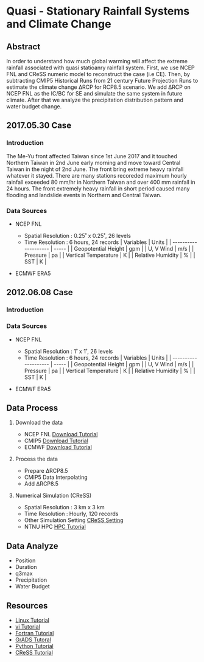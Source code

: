 # Quasi - Stationary Rainfall Systems and Climate Change

## Abstract
In order to understand how much global warming will affect the extreme rainfall associated with quasi statioanry rainfall system. First, we use NCEP FNL and CReSS numeric model to reconstruct the case (i.e CE). Then, by subtracting CMIP5 Historical Runs from 21 century Future Projection Runs to estimate the climate change ∆RCP for RCP8.5 scenario. We add ∆RCP on NCEP FNL as the IC/BC for SE and simulate the same system in future climate. After that we analyze the precipitation distribution pattern and water budget change.

## 2017.05.30 Case

### Introduction
The Me-Yu front affected Taiwan since 1st June 2017 and it touched Northern Taiwan in 2nd June early morning and move toward Central Taiwan in the night of 2nd June. The front bring extreme heavy rainfall whatever it stayed. There are many stations recoreded maximum hourly rainfall exceeded 80 mm/hr in Northern Taiwan and over 400 mm rainfall in 24 hours. The front extremely heavy rainfall in short period caused many flooding and landslide events in Northern and Central Taiwan.

### Data Sources
- NCEP FNL
  - Spatial Resolution : 0.25˚ x 0.25˚, 26 levels
  - Time Resolution : 6 hours, 24 records
    | Variables            | Units |
    | -------------------- | ----- |
    | Geopotential Height  | gpm   |
    | U, V Wind            | m/s   |
    | Pressure             | pa    |
    | Vertical Temperature | K     |
    | Relative Humidity    | %     |
    | SST                  | K     |

- ECMWF ERA5
  
## 2012.06.08 Case
### Introduction

### Data Sources
- NCEP FNL
  - Spatial Resolution : 1˚ x 1˚, 26 levels
  - Time Resolution : 6 hours, 24 records
    | Variables            | Units |
    | -------------------- | ----- |
    | Geopotential Height  | gpm   |
    | U, V Wind            | m/s   |
    | Pressure             | pa    |
    | Vertical Temperature | K     |
    | Relative Humidity    | %     |
    | SST                  | K     |

- ECMWF ERA5

## Data Process
1. Download the data
    - NCEP FNL [Download Tutorial](./doc/ncep.md)
    - CMIP5 [Download Tutorial](./doc/cmip5.md)
    - ECMWF [Download Tutorial](./doc/ecmwf.md)

2. Process the data
    - Prepare ∆RCP8.5 <!-- grads file -->
    - CMIP5 Data Interpolating <!-- interpolate.f95 -->
    - Add ∆RCP8.5 <!-- gpvaddrcp85.f95 -->

3. Numerical Simulation (CReSS)
    - Spatial Resolution : 3 km x 3 km
    - Time Resolution : Hourly, 120 records
    - Other Simulation Setting [CReSS Setting](./doc/cress.md)
    - NTNU HPC [HPC Tutorial](./doc/hpc.md)
  
## Data Analyze
   - Position <!-- wind_gscode -->
   - Duration
   - q3max <!-- q3max.f95 grads -->
   - Precipitation <!-- hourRain.py -->
   - Water Budget <!-- grads, fortran, python -->

## Resources
- [Linux Tutorial](./doc/linux.md)
- [vi Tutorial](./doc/vi.md)
- [Fortran Tutorial](./doc/fortran.md)
- [GrADS Tutoral](./doc/grads.md)
- [Python Tutorial](./doc/python.md)
- [CReSS Tutorial](./doc/cress.md)